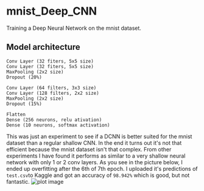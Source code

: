 # mnist_Deep_CNN
Training a Deep Neural Network on the mnist dataset.

## Model architecture
```
Conv Layer (32 fiters, 5x5 size)
Conv Layer (32 fiters, 5x5 size)
MaxPooling (2x2 size)
Dropout (20%)

Conv Layer (64 filters, 3x3 size)
Conv Layer (128 filters, 2x2 size)
MaxPooling (2x2 size)
Dropout (15%)

Flatten
Dense (256 neurons, relu ativation)
Dense (10 neurons, softmax activation)
```
This was just an experiment to see if a DCNN is better suited for the mnist dataset than a regular shallow CNN. In the end it turns out it's not that efficient because the mnist dataset isn't that complex. From other experiments I have found it performs as similar to a very shallow neural network with only 1 or 2 conv layers. As you see in the picture below, I ended up overfitting after the 6th of 7th epoch.
I uploaded it's predictions of `test.csv`to Kaggle and got an accuracy of `98.942%` which is good, but not fantastic.
![plot image](https://github.com/Mathisco-01/mnist_Deep_CNN/plot.png)
